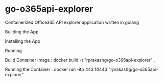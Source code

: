 # go-o365api-explorer
Containerized Office365 API explorer application written in golang

Building the App


Installing the App


Running


Build Container Image :
docker build -t "rprakashg/go-o365api-explorer" .

Running the Container :
docker run -itp 443:10443 "rprakashg/go-o365api-explorer"


